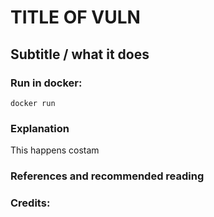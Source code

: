 # TITLE OF VULN
## Subtitle / what it does

### Run in docker:
```
docker run
```

### Explanation
This happens costam

### References and recommended reading


### Credits:
